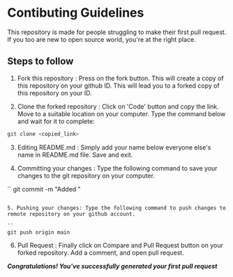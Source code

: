 # Contibuting Guidelines

This repository is made for people struggling to make their first pull request. If you too are new to open source world, you're at the right place.

## Steps to follow

1. Fork this repository : Press on the fork button. This will create a copy of this repository on your github ID. This will lead you to a forked copy of this repository on your ID.

2. Clone the forked repository : Click on 'Code' button and copy the link. Move to a suitable location on your computer. Type the command below and wait for it to complete:

```bash
git clone <copied_link>
```

3. Editing README.md : Simply add your name below everyone else's name in README.md file. Save and exit.

4. Committing your changes : Type the following command to save your changes to the git repository on your computer.

``
git commit -m "Added <Your Name>"
```

5. Pushing your changes: Type the following command to push changes to remote repository on your github account.

``
git push origin main
```

6. Pull Request : Finally click on Compare and Pull Request button on your forked repository. Add a comment, and open pull request.

***Congratulations! You've successfully generated your first pull request***
